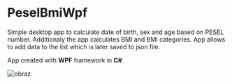 # PeselBmiWpf

Simple desktop app to calculate date of birth, sex and age based on PESEL number. Additionaly the app calculates BMI and BMI categories. App allows to add data to the list which is later saved to json file.

App created with **WPF** framework in **C#**.

![obraz](https://github.com/user-attachments/assets/3b261f48-c8ef-41d3-adc2-63b02951de65)

